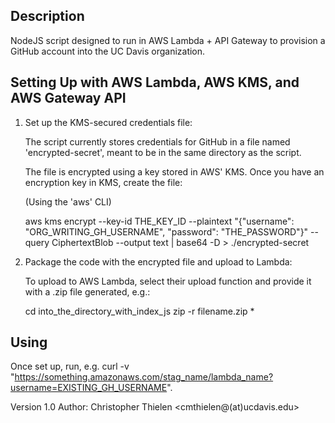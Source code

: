 Description
-----------

NodeJS script designed to run in AWS Lambda + API Gateway to provision a GitHub account into
the UC Davis organization.

Setting Up with AWS Lambda, AWS KMS, and AWS Gateway API
--------------------------------------------------------

1. Set up the KMS-secured credentials file:

	The script currently stores credentials for GitHub in a file named 'encrypted-secret', meant to be in the same directory as the script.

	The file is encrypted using a key stored in AWS' KMS. Once you have an encryption key in KMS, create the file:

	(Using the 'aws' CLI)

	aws kms encrypt --key-id THE_KEY_ID --plaintext "{\"username\": \"ORG_WRITING_GH_USERNAME\", \"password\": \"THE_PASSWORD\"}" --query CiphertextBlob --output text | base64 -D > ./encrypted-secret

2. Package the code with the encrypted file and upload to Lambda:

	To upload to AWS Lambda, select their upload function and provide it with a .zip file generated, e.g.:

	cd into_the_directory_with_index_js
	zip -r filename.zip *

Using
-----

Once set up, run, e.g. curl -v "https://something.amazonaws.com/stag_name/lambda_name?username=EXISTING_GH_USERNAME".

Version 1.0
Author: Christopher Thielen <cmthielen@(at)ucdavis.edu>
